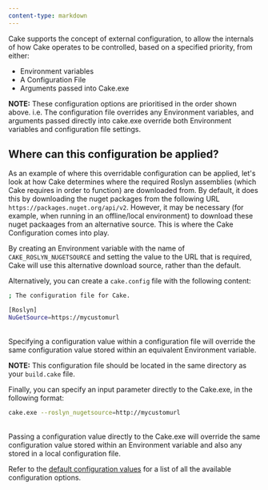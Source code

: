 ```yaml
---
content-type: markdown
---
```


Cake supports the concept of external configuration, to allow the internals of how Cake operates to be controlled, based on a specified priority, from either:

* Environment variables
* A Configuration File
* Arguments passed into Cake.exe

**NOTE:** These configuration options are prioritised in the order shown above.  i.e. The configuration file overrides any Environment variables, and arguments passed directly into cake.exe override both Environment variables and configuration file settings.

## Where can this configuration be applied?

As an example of where this overridable configuration can be applied, let's look at how Cake determines where the required Roslyn assemblies (which Cake requires in order to function) are downloaded from.  By default, it does this by downloading the nuget packages from the following URL `https://packages.nuget.org/api/v2`.  However, it may be necessary (for example, when running in an offline/local environment) to download these nuget packaages from an alternative source.  This is where the Cake Configuration comes into play.

By creating an Environment variable with the name of `CAKE_ROSLYN_NUGETSOURCE` and setting the value to the URL that is required, Cake will use this alternative download source, rather than the default.

Alternatively, you can create a `cake.config` file with the following content:

```sh
; The configuration file for Cake.

[Roslyn]
NuGetSource=https://mycustomurl
```
<br/>
Specifying a configuration value within a configuration file will override the same configuration value stored within an equivalent Environment variable.

**NOTE:** This configuration file should be located in the same directory as your `build.cake` file.

Finally, you can specify an input parameter directly to the Cake.exe, in the following format:

```sh
cake.exe --roslyn_nugetsource=http://mycustomurl
```
<br/>
Passing a configuration value directly to the Cake.exe will override the same configuration value stored within an Environment variable and also any stored in a local configuration file.

Refer to the [default configuration values](/docs/fundamentals/default-configuration-values) for a list of all the available configuration options.